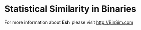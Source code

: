 # Statistical Similarity in Binaries

For more information about __Esh__, please visit http://BinSim.com
